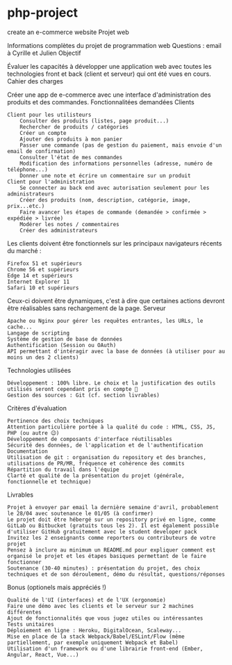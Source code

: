# php-project
create an e-commerce website
Projet web

Informations complètes du projet de programmation web
Questions : email à Cyrille et Julien
Objectif

Évaluer les capacités à développer une application web avec toutes les technologies front et back (client et serveur) qui ont été vues en cours.
Cahier des charges

Créer une app de e-commerce avec une interface d'administration des produits et des commandes.
Fonctionnalitées demandées
Clients

    Client pour les utilisteurs
        Consulter des produits (listes, page produit...)
        Rechercher de produits / catégories
        Créer un compte
        Ajouter des produits à mon panier
        Passer une commande (pas de gestion du paiement, mais envoie d'un email de confirmation)
        Consulter l'état de mes commandes
        Modification des informations personnelles (adresse, numéro de téléphone...)
        Donner une note et écrire un commentaire sur un produit
    Client pour l'administration
        Se connecter au back end avec autorisation seulement pour les administrateurs
        Créer des produits (nom, description, catégorie, image, prix...etc.)
        Faire avancer les étapes de commande (demandée > confirmée > expédiée > livrée)
        Modérer les notes / commentaires
        Créer des administrateurs

Les clients doivent être fonctionnels sur les principaux navigateurs récents du marché :

    Firefox 51 et supérieurs
    Chrome 56 et supérieurs
    Edge 14 et supérieurs
    Internet Explorer 11
    Safari 10 et supérieurs

Ceux-ci doivent être dynamiques, c'est à dire que certaines actions devront être réalisables sans rechargement de la page.
Serveur

    Apache ou Nginx pour gérer les requêtes entrantes, les URLs, le cache...
    Langage de scripting
    Système de gestion de base de données
    Authentification (Session ou OAuth)
    API permettant d'intéragir avec la base de données (à utiliser pour au moins un des 2 clients)

Technologies utilisées

    Développement : 100% libre. Le choix et la justification des outils utilisés seront cependant pris en compte 👀
    Gestion des sources : Git (cf. section livrables)

Critères d'évaluation

    Pertinence des choix techniques
    Attention particulière portée à la qualité du code : HTML, CSS, JS, PHP (ou autre 😉)
    Développement de composants d'interface réutilisables
    Sécurité des données, de l'application et de l'authentification
    Documentation
    Utilisation de git : organisation du repository et des branches, utilisations de PR/MR, fréquence et cohérence des commits
    Répartition du travail dans l'équipe
    Clarté et qualité de la présentation du projet (générale, fonctionnelle et technique)

Livrables

    Projet à envoyer par email la dernière semaine d'avril, probablement le 28/04 avec soutenance le 01/05 (à confirmer)
    Le projet doit être hébergé sur un repository privé en ligne, comme GitLab ou Bitbucket (gratuits tous les 2). Il est également possible d'utiliser GitHub gratuitement avec le student developer pack
    Invitez les 2 enseignants comme reporters ou contributeurs de votre projet
    Pensez à inclure au minimum un README.md pour expliquer comment est organisé le projet et les étapes basiques permettant de le faire fonctionner
    Soutenance (30-40 minutes) : présentation du projet, des choix techniques et de son déroulement, démo du résultat, questions/réponses

Bonus (optionels mais appréciés !)

    Qualité de l'UI (interfaces) et de l'UX (ergonomie)
    Faire une démo avec les clients et le serveur sur 2 machines différentes
    Ajout de fonctionnalités que vous jugez utiles ou intéressantes
    Tests unitaires
    Déploiement en ligne : Heroku, DigitalOcean, Scaleway...
    Mise en place de la stack Webpack/Babel/ESLint/Flow (même partiellement, par exemple uniquement Webpack et Babel)
    Utilisation d'un framework ou d'une librairie front-end (Ember, Angular, React, Vue...)
